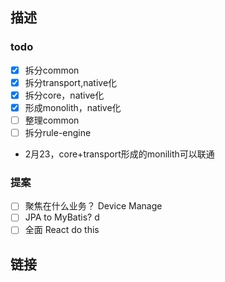 ## 描述

### todo
- [x] 拆分common
- [x] 拆分transport,native化
- [x] 拆分core，native化
- [x] 形成monolith，native化
- [ ] 整理common
- [ ] 拆分rule-engine

- 2月23，core+transport形成的monilith可以联通


### 提案

- [ ] 聚焦在什么业务？ Device Manage
- [ ] JPA to MyBatis? d
- [ ] 全面 React do this
## 链接

